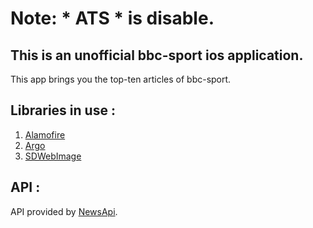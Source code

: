# Note: * ATS * is disable.

## This is an unofficial bbc-sport ios application.

This app brings you the top-ten articles of bbc-sport.

## Libraries in use :
1. [Alamofire](https://github.com/Alamofire/Alamofire)
2. [Argo](https://github.com/thoughtbot/Argo)
3. [SDWebImage](https://github.com/rs/SDWebImage)

## API :
API provided by [NewsApi](http://newsapi.org).
